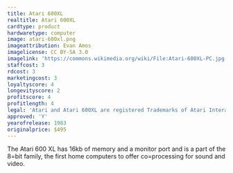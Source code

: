 ```yaml
---
title: Atari 600XL
realtitle: Atari 600XL
cardtype: product
hardwaretype: computer
image: atari-600xl.png
imageattribution: Evan Amos
imagelicense: CC BY-SA 3.0
imagelink: 'https://commons.wikimedia.org/wiki/File:Atari-600XL-PC.jpg'
staffcost: 3
rdcost: 3
marketingcost: 3
loyaltyscore: 4
longevityscore: 2
profitscore: 4
profitlength: 4
legal: 'Atari and Atari 600XL are registered Trademarks of Atari Interactive, Inc'
approved: 'Y'
yearofrelease: 1983
originalprice: $495
---
```


The Atari 600 XL has 16kb of memory and a monitor port and is a part of the 8=bit family, the first home computers to offer co=processing for sound and video.
